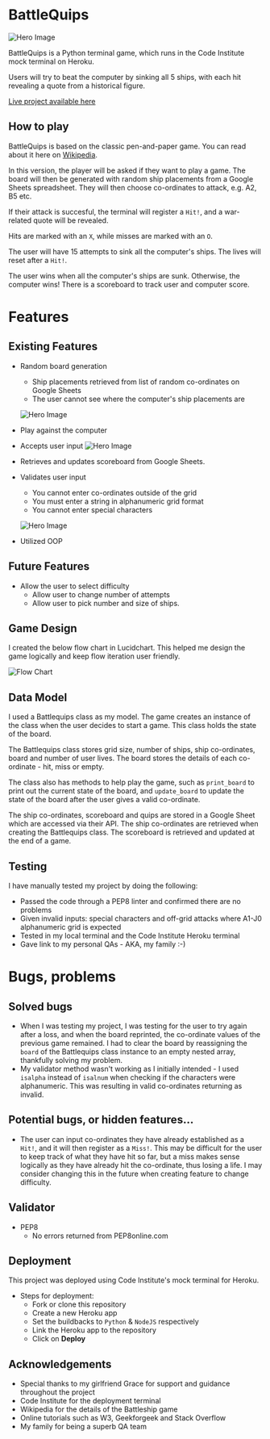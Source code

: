 # BattleQuips
![Hero Image](./assets/images/readme-image-battlequips.png)

BattleQuips is a Python terminal game, which runs in the Code Institute mock terminal on Heroku.

Users will try to beat the computer by sinking all 5 ships, with each hit revealing a quote from a historical figure.

[Live project available here](https://battlequips.herokuapp.com/)


## How to play

BattleQuips is based on the classic pen-and-paper game. You can read about it here on [Wikipedia](https://en.wikipedia.org/wiki/Battleship_(game)).

In this version, the player will be asked if they want to play a game. The board will then be generated with random ship placements from a Google Sheets spreadsheet. They will then choose co-ordinates to attack, e.g. A2, B5 etc.

If their attack is succesful, the terminal will register a `Hit!`, and a war-related quote will be revealed. 

Hits are marked with an `X`, while misses are marked with an `O`. 

The user will have 15 attempts to sink all the computer's ships. The lives will reset after a `Hit!`.

The user wins when all the computer's ships are sunk. Otherwise, the computer wins! There is a scoreboard to track user and computer score.
  
# Features

## Existing Features
 
 - Random board generation
   - Ship placements retrieved from list of random co-ordinates on Google Sheets
   - The user cannot see where the computer's ship placements are
   
   ![Hero Image](./assets/images/board.png)
 - Play against the computer
 - Accepts user input
 ![Hero Image](./assets/images/quip.png)
 - Retrieves and updates scoreboard from Google Sheets.
 - Validates user input
   - You cannot enter co-ordinates outside of the grid
   - You must enter a string in alphanumeric grid format
   - You cannot enter special characters
   
   ![Hero Image](./assets/images/invalid.png)
 - Utilized OOP 
 

## Future Features

- Allow the user to select difficulty 
  - Allow user to change number of attempts
  - Allow user to pick number and size of ships.

## Game Design

I created the below flow chart in Lucidchart. This helped me design the game logically and keep flow iteration user friendly.

![Flow Chart](./assets/images/battlequips.jpeg)

## Data Model

I used a Battlequips class as my model. The game creates an instance of the class when the user decides to start a game. This class holds the state of the board.

The Battlequips class stores grid size, number of ships, ship co-ordinates, board and number of user lives. The board stores the details of each co-ordinate - hit, miss or empty. 

The class also has methods to help play the game, such as `print_board` to print out the current state of the board, and `update_board` to update the state of the board after the user gives a valid co-ordinate.

The ship co-ordinates, scoreboard and quips are stored in a Google Sheet which are accessed via their API. The ship co-ordinates are retrieved when creating the Battlequips class. The scoreboard is retrieved and updated at the end of a game.

## Testing

I have manually tested my project by doing the following: 
- Passed the code through a PEP8 linter and confirmed there are no problems
- Given invalid inputs: special characters and off-grid attacks where A1-J0 alphanumeric grid is expected
- Tested in my local terminal and the Code Institute Heroku terminal
- Gave link to my personal QAs - AKA, my family :-)

# Bugs, problems

## Solved bugs

- When I was testing my project, I was testing for the user to try again after a loss, and when the board reprinted, the co-ordinate values of the previous game remained. I had to clear the board by reassigning the `board` of the Battlequips class instance to an empty nested array, thankfully solving my problem. 
- My validator method wasn't working as I initially intended - I used `isalpha` instead of `isalnum` when checking if the characters were alphanumeric. This was resulting in valid co-ordinates returning as invalid.

## Potential bugs, or hidden features...

- The user can input co-ordinates they have already established as a `Hit!`, and it will then register as a `Miss!`. This may be difficult for the user to keep track of what they have hit so far, but a miss makes sense logically as they have already hit the co-ordinate, thus losing a life. I may consider changing this in the future when creating feature to change difficulty. 

## Validator 
- PEP8
  - No errors returned from PEP8online.com

## Deployment

This project was deployed using Code Institute's mock terminal for Heroku.

- Steps for deployment:
  - Fork or clone this repository
  - Create a new Heroku app
  - Set the buildbacks to `Python` & `NodeJS` respectively
  - Link the Heroku app to the repository
  - Click on **Deploy**

## Acknowledgements

- Special thanks to my girlfriend Grace for support and guidance throughout the project
- Code Institute for the deployment terminal
- Wikipedia for the details of the Battleship game
- Online tutorials such as W3, Geekforgeek and Stack Overflow
- My family for being a superb QA team
